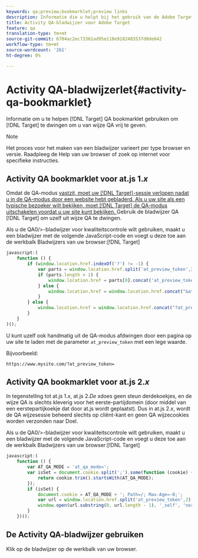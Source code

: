 ```yaml
---
keywords: qa;preview;bookmarklet;preview links
description: Informatie die u helpt bij het gebruik van de Adobe Target QA-bladwijzer om Target te forceren u uit de QA-modus vrij te geven.
title: Activity QA-bladwijzer voor Adobe Target
feature: qa
translation-type: tm+mt
source-git-commit: 6704ac2ec73361ad95e110e9182485537d0de642
workflow-type: tm+mt
source-wordcount: '261'
ht-degree: 0%

---
```



# Activity QA-bladwijzerlet{#activity-qa-bookmarklet}

Informatie om u te helpen [!DNL Target] QA bookmarklet gebruiken om [!DNL Target] te dwingen om u van wijze QA vrij te geven.

>[!NOTE]
>
>Het proces voor het maken van een bladwijzer varieert per type browser en versie. Raadpleeg de Help van uw browser of zoek op internet voor specifieke instructies.

## Activity QA bookmarklet voor at.js 1.*x*

Omdat de QA-modus [vastzit, moet uw [!DNL Target]-sessie verlopen nadat u in de QA-modus door een website hebt gebladerd. Als u uw site als een typische bezoeker wilt bekijken, moet [!DNL Target] de QA-modus uitschakelen voordat u uw site kunt bekijken. ](/help/c-activities/c-activity-qa/activity-qa.md) Gebruik de bladwijzer QA [!DNL Target] om uzelf uit wijze QA te dwingen.

Als u de QA0/>-bladwijzer voor kwaliteitscontrole wilt gebruiken, maakt u een bladwijzer met de volgende JavaScript-code en voegt u deze toe aan de werkbalk Bladwijzers van uw browser:[!DNL Target]

```javascript
javascript:(
    function () {
        if (window.location.href.indexOf('?') != -1) {
            var parts = window.location.href.split('at_preview_token',2);
            if (parts.length > 1) {
                window.location.href = parts[0].concat('at_preview_token=');
            } else {
                window.location.href = window.location.href.concat("&at_preview_token=")
            }
        } else {
            window.location.href = window.location.href.concat("?at_preview_token=")
        }
    }
)();
```

U kunt uzelf ook handmatig uit de QA-modus afdwingen door een pagina op uw site te laden met de parameter `at_preview_token` met een lege waarde.

Bijvoorbeeld:

`https://www.mysite.com/?at_preview_token=`

## Activity QA bookmarklet voor at.js 2.*x*

In tegenstelling tot at.js 1.*x*, at.js 2.*De* xdoes geen steun derdekoekjes, en de wijze QA is slechts kleverig voor het eerste-partijdomein (door middel van een eerstepartijkoekje dat door at.js wordt geplaatst). Dus in at.js 2.*x*, wordt de QA wijzesessie beheerd slechts op cliënt-kant en geen QA wijzecookies worden verzonden naar Doel.

Als u de QA0/>-bladwijzer voor kwaliteitscontrole wilt gebruiken, maakt u een bladwijzer met de volgende JavaScript-code en voegt u deze toe aan de werkbalk Bladwijzers van uw browser:[!DNL Target]

```javascript
javascript:(
    function () {
        var AT_QA_MODE = 'at_qa_mode=';
        var isSet = document.cookie.split(';').some(function (cookie) {
            return cookie.trim().startsWith(AT_QA_MODE);
        });
        if (isSet) {
            document.cookie = AT_QA_MODE + '; Path=/; Max-Age=-0;';
            var url = window.location.href.split('at_preview_token',2)[0];
            window.open(url.substring(0, url.length - 1), '_self', 'noreferrer');
        }
    })();
```

## De Activity QA-bladwijzer gebruiken

Klik op de bladwijzer op de werkbalk van uw browser.

